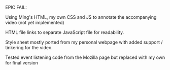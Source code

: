 EPIC FAIL:

Using Ming's HTML, my own CSS and JS to annotate the accompanying video (not yet implemented)

HTML file links to separate JavaScript file for readability.

Style sheet mostly ported from my personal webpage with added support / tinkering for the video.

Tested event listening code from the Mozilla page but replaced with my own for final version
